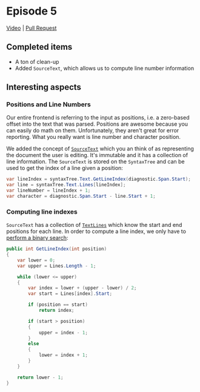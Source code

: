 # Episode 5

[Video](https://www.youtube.com/watch?v=EEzuO9XWmUY) |
[Pull Request](https://github.com/terrajobst/minsk/pull/16)

## Completed items

* A ton of clean-up
* Added `SourceText`, which allows us to compute line number information

## Interesting aspects

### Positions and Line Numbers

Our entire frontend is referring to the input as positions, i.e. a zero-based
offset into the text that was parsed. Positions are awesome because you can
easily do math on them. Unfortunately, they aren't great for error reporting.
What you really want is line number and character position.

We added the concept of [`SourceText`][SourceText] which you an think of as
representing the document the user is editing. It's immutable and it has a
collection of line information. The `SourceText` is stored on the `SyntaxTree`
and can be used to get the index of a line given a position:

```C#
var lineIndex = syntaxTree.Text.GetLineIndex(diagnostic.Span.Start);
var line = syntaxTree.Text.Lines[lineIndex];
var lineNumber = lineIndex + 1;
var character = diagnostic.Span.Start - line.Start + 1;
```

### Computing line indexes

`SourceText` has a collection of [`TextLines`][TextLine] which know the start
and end positions for each line. In order to compute a line index, we only
have to [perform a binary search][GetLineIndex]:

```C#
public int GetLineIndex(int position)
{
    var lower = 0;
    var upper = Lines.Length - 1;

    while (lower <= upper)
    {
        var index = lower + (upper - lower) / 2;
        var start = Lines[index].Start;

        if (position == start)
            return index;

        if (start > position)
        {
            upper = index - 1;
        }
        else
        {
            lower = index + 1;
        }
    }

    return lower - 1;
}
```

[SourceText]: https://github.com/terrajobst/minsk/blob/ea1e6f1285cea9ac833d03742cd0c61a3e7c549f/Minsk/CodeAnalysis/Text/SourceText.cs
[TextLine]: https://github.com/terrajobst/minsk/blob/ea1e6f1285cea9ac833d03742cd0c61a3e7c549f/Minsk/CodeAnalysis/Text/TextLine.cs
[GetLineIndex]: https://github.com/terrajobst/minsk/blob/ea1e6f1285cea9ac833d03742cd0c61a3e7c549f/Minsk/CodeAnalysis/Text/SourceText.cs#L22-L46